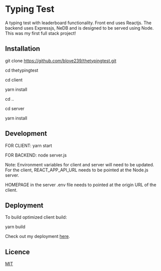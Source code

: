 # Typing Test

A typing test with leaderboard functionality. Front end uses Reactjs. The backend uses Expressjs, NeDB and is designed to be served using Node. This was my first full stack project!

## Installation

git clone https://github.com/blove239/thetypingtest.git

cd thetypingtest

cd client

yarn install

cd ..

cd server

yarn install

## Development

FOR CLIENT:
yarn start

FOR BACKEND:
node server.js

Note: Environment variables for client and server will need to be updated. For the client,
REACT_APP_API_URL needs to be pointed at the Node.js server.

HOMEPAGE in the server .env file needs to pointed at the origin URL of the client.

## Deployment

To build optimized client build:

yarn build

Check out my deployment [here](typingtest.brandonlove.ca).

## Licence

[MIT](https://choosealicense.com/licenses/mit/)

